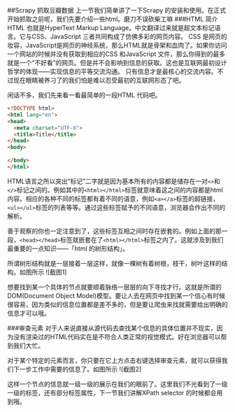 ##Scrapy 抓取豆瓣数据
上一节我们简单讲了一下Scrapy 的安装和使用。在正式开始抓取之前呢，我们先要介绍一些html。磨刀不误砍柴工嘛
###HTML 简介
HTML 也就是HyperText Markup Language。中文翻译过来就是超文本标记语言。它与CSS、JavaScript 三者共同构成了仿佛多彩的网页内容。 CSS 是网页的妆容，JavaScript是网页的神经系统，那么HTML就是骨架和血肉了。如果你访问一个网站的时候并没有获取到相应的CSS 和JavaScript 文件，那么你得到的最多就是一个“不好看”的网页。但是并不会影响到信息的获取。这也是互联网最初设计哲学的体现——实现信息的平等交流沟通。 只有信息才是最核心的交流内容。不过现在眼睛被养刁了的我们怕是难以忍受最初的互联网形态了吧。

闲话不多，我们先来看一看最简单的一段HTML 代码吧。

```html
<!DOCTYPE html>
<html lang="en">
<head>
  <meta charset="UTF-8">
  <title>Title</title>
</head>
<body>
  
</body>
</html>
```
HTML语言之所以突出“标记”二字就是因为基本所有的内容都是储存在一对`<>`和`</>`标记之间的。例如其中的`<html></html>`标签就意味着这之间的内容都是html内容。相应的各种不同的标签都有着不同的语意，例如`<a></a>`标签的超链接，`<ul></ul>`标签的列表等等。通过这些标签赋予的不同语意，浏览器会作出不同的解析。

善于观察的你也一定注意到了，这些标签互相之间时存在嵌套的。例如上面的那一段，`<head></head>`标签就嵌套在了`<html></html>`标签之内了。这就涉及到我们最重要的一点知识——「html 的树形结构」。

所谓树形结构就是一层接着一层这样，就像一棵树有着树根，枝干，树叶这样的结构。如图所示
![截图1]

想要找到某一个具体的节点就要顺着脉络一层层的向下寻找才行。这就是所谓的DOM(Document Object Model)模型。要让人去在网页中找到某一个信心有时候很容易，因为类似的信息位置都是差不多的，但是要让爬虫来找就需要给出明确的信息才可以哦。

###审查元素
对于人来说直接从源代码去查找某个信息的具体位置并不现实，因为没有渲染过的HTML代码实在是不符合人类正常的视觉模式。好在浏览器可以帮到我们大忙。

对于某个特定的元素而言，你只要在它上方点击右键选择审查元素，就可以获得我们下一步工作中需要的信息了。如图所示
![截图2]

这样一个节点的信息就一级一级的展示在我们的眼前了。这里我们不光看到了一级一级的标签，还有部分标签属性，下一节我们讲解XPath selector 的时候都会用到哦。